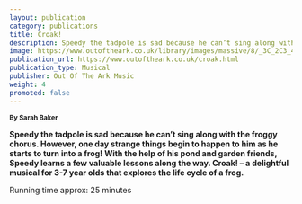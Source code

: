 ```yaml
---
layout: publication
category: publications
title: Croak!
description: Speedy the tadpole is sad because he can’t sing along with the froggy chorus. A delightful musical for 3-7 year olds that explores the life cycle of a frog.
image: https://www.outoftheark.co.uk/library/images/massive/8/_3C_2C3_40W._25_5CR_2C30Q-34X_2CC0W-7_21N_3BFXP_3C_27_2CQ-G_29N-_60_60_60_0A_60_0A.jpg
publication_url: https://www.outoftheark.co.uk/croak.html
publication_type: Musical
publisher: Out Of The Ark Music
weight: 4
promoted: false
---
```


<small>**By Sarah Baker**</small>

**Speedy the tadpole is sad because he can’t sing along with the froggy chorus. However, one day strange things begin to happen to him as he starts to turn into a frog! With the help of his pond and garden friends, Speedy learns a few valuable lessons along the way. Croak! – a delightful musical for 3-7 year olds that explores the life cycle of a frog.**

Running time approx: 25 minutes